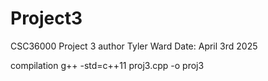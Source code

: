# Project3
CSC36000 Project 3
author Tyler Ward
Date: April 3rd 2025


compilation
g++ -std=c++11 proj3.cpp -o proj3